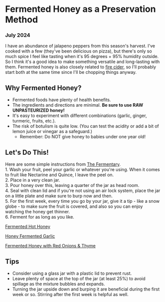 # Fermented Honey as a Preservation Method
### July 2024

I have an abundance of jalapeno peppers from this season's harvest. I've cooked with a few (they've been delicious on pizza), but there's only so much spice I feel like tasting when it's 95 degrees + 95% humidity outside. So I think it's a good idea to make something versatile and long-lasting with them. Fermented honey is also closely related to [fire cider](gardening/FireCider.md), so I'll probably start both at the same time since I'll be chopping things anyway. 

## Why Fermented Honey?
- Fermented foods have plenty of health benefits. 
- The ingredients and directions are minimal. **Be sure to use RAW UNPASTEURIZED honey!** 
- It's easy to experiment with different combinations (garlic, ginger, turmeric, fruits, etc.). 
- The risk of botulism is quite low. (You can test the acidity or add a bit of lemon juice or vinegar as a safeguard.)  
    - Remember: Do NOT give honey to babies under one year old!

## Let's Do This!
Here are some simple instructions from [The Fermentary](https://www.thefermentary.com.au/blogs/recipes/honey-ferments).  
    1. Wash your fruit, peel your garlic or whatever you're using. When it comes to fruit like Nectarine and Quince, I leave the peel on.  
    2. Place in a very clean jar.  
    3. Pour honey over this, leaving a quarter of the jar as head room.  
    4. Seal with clean lid and if you're not using an air lock system, place the jar on a little plate and make sure to burp now and then.  
    5. For the first week, every time you go by your jar, give it a tip - like a snow globe - to make sure the fruit is covered, and also so you can enjoy watching the honey get thinner.  
    6. Ferment for as long as you like.  

[Fermented Hot Honey](https://www.lifeofsimpletreats.com/blog/fermented-hot-honey) 

[Honey Fermented Garlic](https://revolutionfermentation.com/en/blogs/fermented-vegetables/recipe-fermented-honey-garlic/)  

[Fermented Honey with Red Onions & Thyme](https://homestead-honey.com/fermented-honey-red-onions-thyme/)  

## Tips
 - Consider using a glass jar with a plastic lid to prevent rust. 
 - Leave plenty of space at the top of the jar (at least 25%) to avoid spillage as the mixture bubbles and expands.  
 - Turning the jar upside down and burping it are beneficial during the first week or so. Stirring after the first week is helpful as well. 
